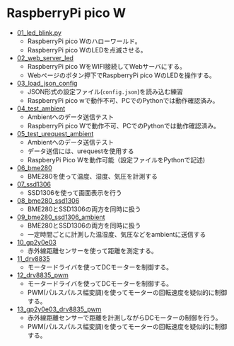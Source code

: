 # RaspberryPi pico W

- [01_led_blink.py](01_led_blink/)
  - RaspberryPi pico Wのハローワールド。
  - RaspberryPi pico WのLEDを点滅させる。
- [02_web_server_led](02_web_server_led/)
  - RaspberryPi pico WをWIFI接続してWebサーバにする。
  - Webページのボタン押下でRaspberryPi pico WのLEDを操作する。
- [03_load_json_config](03_load_json_config/)
  - JSON形式の設定ファイル(`config.json`)を読み込む練習
  - RaspberryPi pico wで動作不可、PCでのPythonでは動作確認済み。
- [04_test_ambient](04_test_ambient/)
  - Ambientへのデータ送信テスト
  - RaspberryPi pico Wで動作不可、PCでのPythonでは動作確認済み。
- [05_test_urequest_ambient](05_test_urequest_ambient/)
  - Ambientへのデータ送信テスト
  - データ送信には、urequestを使用する
  - RaspberyPi Pico Wを動作可能（設定ファイルをPythonで記述)
- [06_bme280](06_bme280/)
  - BME280を使って温度、湿度、気圧を計測する
- [07_ssd1306](07_ssd1306/)
  - SSD1306を使って画面表示を行う
- [08_bme280_ssd1306](08_bme280_ssd1306/)
  - BME280とSSD1306の両方を同時に扱う
- [09_bme280_ssd1306_ambient](09_bme280_ssd1306_ambient)
  - BME280とSSD1306の両方を同時に扱う
  - 一定時間ごとに計測した温湿度、気圧などをambientに送信する
- [10_gp2y0e03](10_gp2y0e03/)
  - 赤外線距離センサーを使って距離を測定する。
- [11_drv8835](11_drv8835/)
  - モータードライバを使ってDCモーターを制御する。
- [12_drv8835_pwm](12_drv8835_pwm/)
  - モータードライバを使ってDCモーターを制御する。
  - PWM(パルスパルス幅変調)を使ってモーターの回転速度を疑似的に制御する。
- [13_gp2y0e03_drv8835_pwm](13_gp2y0e03_drv8835_pwm/)
  - 赤外線距離センサーで距離を計測しながらDCモーターの制御を行う。
  - PWM(パルスパルス幅変調)を使ってモーターの回転速度を疑似的に制御する。

